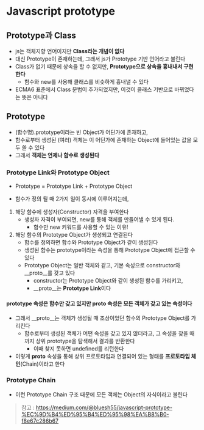 # Javascript prototype

## Prototype과 Class
* js는 객체지향 언어이지만 **Class라는 개념이 없다**
* 대신 Prototype이 존재하는데, 그래서 js가 Prototype 기반 언어라고 불린다
* Class가 없기 때문에 상속을 할 수 없지만, **Prototype으로 상속을 흉내내서 구현한다**
	* 함수와 new를 사용해 클래스를 비슷하게 흉내낼 수 있다
* ECMA6 표준에서 Class 문법이 추가되었지만, 이것이 클래스 기반으로 바뀌었다는 뜻은 아니다

## Prototype
* (함수명).prototype이라는 빈 Object가 어딘가에 존재하고,
* 함수로부터 생성된 (여러) 객체는 이 어딘가에 존재하는 Object에 들어있는 값을 모두 쓸 수 있다
* 그래서 **객체는 언제나 함수로 생성된다**


### Prototype Link와 Prototype Object
* Prototype = Prototype Link + Prototype Object

* 함수가 정의 될 때 2가지 일이 동시에 이루어지는데,
1. 해당 함수에 생성자(Constructor) 자격을 부여한다
	* 생성자 자격이 부여되면, new를 통해 객체를 만들어낼 수 있게 된다.
		* 함수만 new 키워드를 사용할 수 있는 이유!
2. 해당 함수의 Prototype Object가 생성되고 연결된다
	* 함수를 정의하면 함수와 Prototype Object가 같이 생성된다
	* 생성된 함수는 prototype이라는 속성을 통해 Prototype Object에 접근할 수 있다
	* Prototype Object는 일반 객체와 같고, 기본 속성으로 constructor와 __proto__를 갖고 있다
		* constructor는 Prototype Object와 같이 생성된 함수를 가리키고,
		* __proto__는 **Prototype Link**이다

#### prototype 속성은 함수만 갖고 있지만  __proto__ 속성은 모든 객체가 갖고 있는 속성이다

* 그래서 __proto__는 객체가 생성될 때 조상이었던 함수의 Prototype Object를 가리킨다
	* 함수로부터 생성된 객체가 어떤 속성을 갖고 있지 않더라고, 그 속성을 찾을 때까지 상위 prototype을 탐색해서 결과를 반환한다
		* 이때 찾지 못하면 undefined를 리턴한다
* 이렇게 __proto__ 속성을 통해 상위 프로토타입과 연결되어 있는 형태를 **프로토타입 체인**(Chain)이라고 한다

### Prototype Chain
* 이런 Prototype Chain 구조 때문에 모든 객체는 Object의 자식이라고 불린다


> 참고 : https://medium.com/@bluesh55/javascript-prototype-%EC%9D%B4%ED%95%B4%ED%95%98%EA%B8%B0-f8e67c286b67